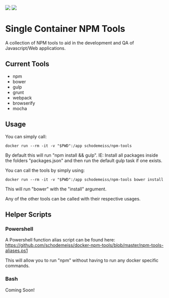 [![](https://images.microbadger.com/badges/image/schodemeiss/npm-tools.svg)](http://microbadger.com/images/schodemeiss/npm-tools "Get your own image badge on microbadger.com") [![](https://images.microbadger.com/badges/version/schodemeiss/npm-tools.svg)](http://microbadger.com/images/schodemeiss/npm-tools "Get your own version badge on microbadger.com")

# Single Container NPM Tools
A collection of NPM tools to aid in the development and QA of Javascript/Web applications.

## Current Tools

* npm
* bower
* gulp
* grunt
* webpack
* browserify
* mocha

## Usage

You can simply call:

```
docker run --rm -it -v "$PWD":/app schodemeiss/npm-tools
```

By default this will run "npm install && gulp". IE: Install all packages inside the folders "packages.json" and then run the default gulp task if one exists.

You can call the tools by simply using:

```
docker run --rm -it -v "$PWD":/app schodemeiss/npm-tools bower install
```

This will run "bower" with the "install" argument.

Any of the other tools can be called with their respective usages.

## Helper Scripts
### Powershell
A Powershell function alias script can be found here: https://github.com/schodemeiss/docker-npm-tools/blob/master/npm-tools-aliases.ps1

This will allow you to run "npm" without having to run any docker specific commands.

### Bash
Coming Soon!
